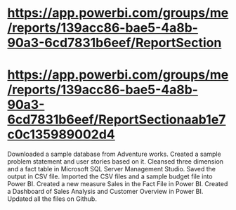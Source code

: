 # https://app.powerbi.com/groups/me/reports/139acc86-bae5-4a8b-90a3-6cd7831b6eef/ReportSection
# https://app.powerbi.com/groups/me/reports/139acc86-bae5-4a8b-90a3-6cd7831b6eef/ReportSectionaab1e7c0c135989002d4
Downloaded a sample database from Adventure works.
Created a sample problem statement and user stories based on it.
Cleansed three dimension and a fact table in Microsoft SQL Server Management Studio.
Saved the output in CSV file.
Imported the CSV files and a sample budget file into Power BI.
Created a new measure Sales in the Fact File in Power BI.
Created a Dashboard of Sales Analysis and Customer Overview in Power BI.
Updated all the files on Github.
